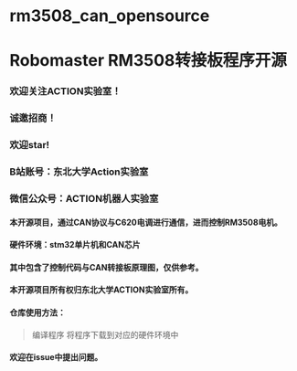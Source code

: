 # rm3508_can_opensource
# Robomaster RM3508转接板程序开源
### 欢迎关注ACTION实验室！
### 诚邀招商！
### 欢迎star!
### B站账号：东北大学Action实验室
### 微信公众号：ACTION机器人实验室

#### 本开源项目，通过CAN协议与C620电调进行通信，进而控制RM3508电机。
#### 硬件环境：stm32单片机和CAN芯片

#### 其中包含了控制代码与CAN转接板原理图，仅供参考。
#### 本开源项目所有权归东北大学ACTION实验室所有。

#### 仓库使用方法：
> 编译程序
> 将程序下载到对应的硬件环境中

#### 欢迎在issue中提出问题。

